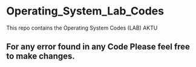 # Operating_System_Lab_Codes
This repo contains the Operating System Codes (LAB) AKTU

## For any error found in any Code Please feel free to make changes.
